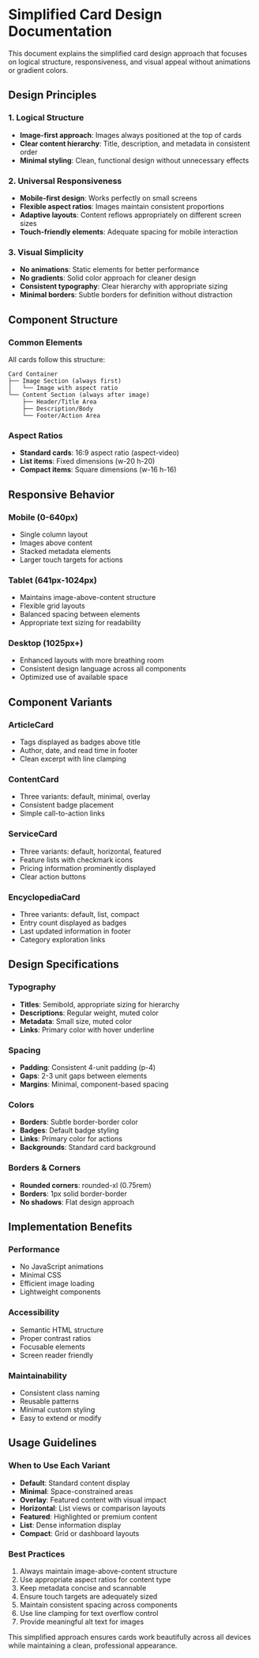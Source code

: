 # Simplified Card Design Documentation

This document explains the simplified card design approach that focuses on logical structure, responsiveness, and visual appeal without animations or gradient colors.

## Design Principles

### 1. Logical Structure
- **Image-first approach**: Images always positioned at the top of cards
- **Clear content hierarchy**: Title, description, and metadata in consistent order
- **Minimal styling**: Clean, functional design without unnecessary effects

### 2. Universal Responsiveness
- **Mobile-first design**: Works perfectly on small screens
- **Flexible aspect ratios**: Images maintain consistent proportions
- **Adaptive layouts**: Content reflows appropriately on different screen sizes
- **Touch-friendly elements**: Adequate spacing for mobile interaction

### 3. Visual Simplicity
- **No animations**: Static elements for better performance
- **No gradients**: Solid color approach for cleaner design
- **Consistent typography**: Clear hierarchy with appropriate sizing
- **Minimal borders**: Subtle borders for definition without distraction

## Component Structure

### Common Elements
All cards follow this structure:
```
Card Container
├── Image Section (always first)
│   └── Image with aspect ratio
└── Content Section (always after image)
    ├── Header/Title Area
    ├── Description/Body
    └── Footer/Action Area
```

### Aspect Ratios
- **Standard cards**: 16:9 aspect ratio (aspect-video)
- **List items**: Fixed dimensions (w-20 h-20)
- **Compact items**: Square dimensions (w-16 h-16)

## Responsive Behavior

### Mobile (0-640px)
- Single column layout
- Images above content
- Stacked metadata elements
- Larger touch targets for actions

### Tablet (641px-1024px)
- Maintains image-above-content structure
- Flexible grid layouts
- Balanced spacing between elements
- Appropriate text sizing for readability

### Desktop (1025px+)
- Enhanced layouts with more breathing room
- Consistent design language across all components
- Optimized use of available space

## Component Variants

### ArticleCard
- Tags displayed as badges above title
- Author, date, and read time in footer
- Clean excerpt with line clamping

### ContentCard
- Three variants: default, minimal, overlay
- Consistent badge placement
- Simple call-to-action links

### ServiceCard
- Three variants: default, horizontal, featured
- Feature lists with checkmark icons
- Pricing information prominently displayed
- Clear action buttons

### EncyclopediaCard
- Three variants: default, list, compact
- Entry count displayed as badges
- Last updated information in footer
- Category exploration links

## Design Specifications

### Typography
- **Titles**: Semibold, appropriate sizing for hierarchy
- **Descriptions**: Regular weight, muted color
- **Metadata**: Small size, muted color
- **Links**: Primary color with hover underline

### Spacing
- **Padding**: Consistent 4-unit padding (p-4)
- **Gaps**: 2-3 unit gaps between elements
- **Margins**: Minimal, component-based spacing

### Colors
- **Borders**: Subtle border-border color
- **Badges**: Default badge styling
- **Links**: Primary color for actions
- **Backgrounds**: Standard card background

### Borders & Corners
- **Rounded corners**: rounded-xl (0.75rem)
- **Borders**: 1px solid border-border
- **No shadows**: Flat design approach

## Implementation Benefits

### Performance
- No JavaScript animations
- Minimal CSS
- Efficient image loading
- Lightweight components

### Accessibility
- Semantic HTML structure
- Proper contrast ratios
- Focusable elements
- Screen reader friendly

### Maintainability
- Consistent class naming
- Reusable patterns
- Minimal custom styling
- Easy to extend or modify

## Usage Guidelines

### When to Use Each Variant
- **Default**: Standard content display
- **Minimal**: Space-constrained areas
- **Overlay**: Featured content with visual impact
- **Horizontal**: List views or comparison layouts
- **Featured**: Highlighted or premium content
- **List**: Dense information display
- **Compact**: Grid or dashboard layouts

### Best Practices
1. Always maintain image-above-content structure
2. Use appropriate aspect ratios for content type
3. Keep metadata concise and scannable
4. Ensure touch targets are adequately sized
5. Maintain consistent spacing across components
6. Use line clamping for text overflow control
7. Provide meaningful alt text for images

This simplified approach ensures cards work beautifully across all devices while maintaining a clean, professional appearance.